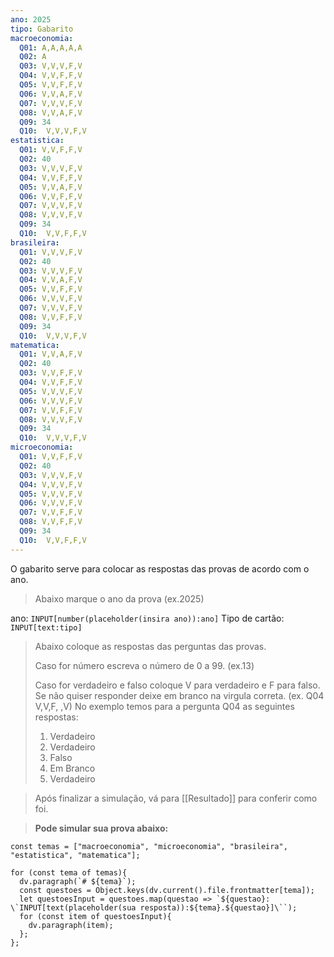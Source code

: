 ```yaml
---
ano: 2025
tipo: Gabarito
macroeconomia:
  Q01: A,A,A,A,A
  Q02: A
  Q03: V,V,V,F,V
  Q04: V,V,F,F,V
  Q05: V,V,F,F,V
  Q06: V,V,A,F,V
  Q07: V,V,V,F,V
  Q08: V,V,A,F,V
  Q09: 34
  Q10:  V,V,V,F,V
estatistica:
  Q01: V,V,F,F,V
  Q02: 40
  Q03: V,V,V,F,V
  Q04: V,V,F,F,V
  Q05: V,V,A,F,V
  Q06: V,V,F,F,V
  Q07: V,V,V,F,V
  Q08: V,V,V,F,V
  Q09: 34
  Q10:  V,V,F,F,V
brasileira:
  Q01: V,V,V,F,V
  Q02: 40
  Q03: V,V,V,F,V
  Q04: V,V,A,F,V
  Q05: V,V,F,F,V
  Q06: V,V,V,F,V
  Q07: V,V,V,F,V
  Q08: V,V,F,F,V
  Q09: 34
  Q10:  V,V,V,F,V
matematica:
  Q01: V,V,A,F,V
  Q02: 40
  Q03: V,V,F,F,V
  Q04: V,V,F,F,V
  Q05: V,V,V,F,V
  Q06: V,V,V,F,V
  Q07: V,V,F,F,V
  Q08: V,V,V,F,V
  Q09: 34
  Q10:  V,V,V,F,V
microeconomia:
  Q01: V,V,F,F,V
  Q02: 40
  Q03: V,V,V,F,V
  Q04: V,V,V,F,V
  Q05: V,V,V,F,V
  Q06: V,V,V,F,V
  Q07: V,V,F,F,V
  Q08: V,V,F,F,V
  Q09: 34
  Q10:  V,V,F,F,V
---
```


O gabarito serve para colocar as respostas das provas de acordo com o ano.

> Abaixo marque o ano da prova (ex.2025)

ano: `INPUT[number(placeholder(insira ano)):ano]`
Tipo de cartão: `INPUT[text:tipo]`

> Abaixo coloque as respostas das perguntas das provas.
> 
> Caso for número escreva o número de 0 a 99. (ex.13)
> 
> Caso for verdadeiro e falso coloque V para verdadeiro e F para falso. Se não quiser responder deixe em branco na virgula correta. (ex. Q04 V,V,F, ,V)
> No exemplo temos para a pergunta Q04 as seguintes respostas:
> 1. Verdadeiro
> 2. Verdadeiro
> 3. Falso
> 4. Em Branco
> 5. Verdadeiro

> Após finalizar a simulação, vá para [[Resultado]] para conferir como foi.

> **Pode simular sua prova abaixo:**

```dataviewjs
const temas = ["macroeconomia", "microeconomia", "brasileira", "estatistica", "matematica"];

for (const tema of temas){
  dv.paragraph(`# ${tema}`);
  const questoes = Object.keys(dv.current().file.frontmatter[tema]);
  let questoesInput = questoes.map(questao => `${questao}:  \`INPUT[text(placeholder(sua resposta)):${tema}.${questao}]\``);
  for (const item of questoesInput){
    dv.paragraph(item);
  };
};

```


